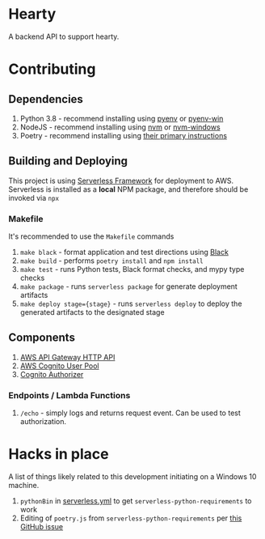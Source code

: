 # Hearty
A backend API to support hearty.

# Contributing

## Dependencies

1. Python 3.8 - recommend installing using [pyenv](https://github.com/pyenv/pyenv) or [pyenv-win](https://github.com/pyenv-win/pyenv-win)
1. NodeJS - recommend installing using [nvm](https://github.com/nvm-sh/nvm) or [nvm-windows](https://github.com/coreybutler/nvm-windows)
1. Poetry - recommend installing using [their primary instructions](https://python-poetry.org/docs/#installation)

## Building and Deploying
This project is using [Serverless Framework](https://www.serverless.com/) for deployment to AWS. 
Serverless is installed as a **local** NPM package, and therefore should be invoked via `npx`

### Makefile
It's recommended to use the `Makefile` commands
1. `make black` - format application and test directions using [Black](https://github.com/psf/black)
1. `make build` - performs `poetry install` and `npm install`
1. `make test` - runs Python tests, Black format checks, and mypy type checks
1. `make package` - runs `serverless package` for generate deployment artifacts
1. `make deploy stage={stage}` - runs `serverless deploy` to deploy the generated artifacts to the designated stage

## Components

1. [AWS API Gateway HTTP API](https://docs.aws.amazon.com/apigateway/latest/developerguide/http-api.html)
1. [AWS Cognito User Pool](https://docs.aws.amazon.com/cognito/latest/developerguide/cognito-user-identity-pools.html)
1. [Cognito Authorizer](https://docs.aws.amazon.com/apigateway/latest/developerguide/http-api-jwt-authorizer.html)

### Endpoints / Lambda Functions

1. `/echo` - simply logs and returns request event. Can be used to test authorization.


# Hacks in place

A list of things likely related to this development initiating on a Windows 10 machine.

1. `pythonBin` in [serverless.yml](./serverless.yml) to get `serverless-python-requirements` to work
1. Editing of `poetry.js` from `serverless-python-requirements` per [this GitHub issue](https://github.com/UnitedIncome/serverless-python-requirements/issues/609)
